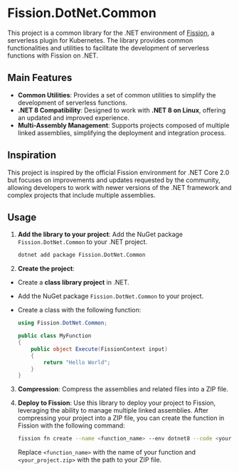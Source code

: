 # Fission.DotNet.Common

This project is a common library for the .NET environment of [Fission](https://fission.io/), a serverless plugin for Kubernetes. The library provides common functionalities and utilities to facilitate the development of serverless functions with Fission on .NET.

## Main Features

- **Common Utilities**: Provides a set of common utilities to simplify the development of serverless functions.
- **.NET 8 Compatibility**: Designed to work with **.NET 8 on Linux**, offering an updated and improved experience.
- **Multi-Assembly Management**: Supports projects composed of multiple linked assemblies, simplifying the deployment and integration process.

## Inspiration

This project is inspired by the official Fission environment for .NET Core 2.0 but focuses on improvements and updates requested by the community, allowing developers to work with newer versions of the .NET framework and complex projects that include multiple assemblies.

## Usage

1. **Add the library to your project**:
   Add the NuGet package `Fission.DotNet.Common` to your .NET project.

   ```bash
   dotnet add package Fission.DotNet.Common

2. **Create the project**:
- Create a **class library project** in .NET.
- Add the NuGet package `Fission.DotNet.Common` to your project.
- Create a class with the following function:

    ```csharp
    using Fission.DotNet.Common;

    public class MyFunction
    {
        public object Execute(FissionContext input)
        {
            return "Hello World";
        }
    }
     ```
3. **Compression**: Compress the assemblies and related files into a ZIP file.

4. **Deploy to Fission**: Use this library to deploy your project to Fission, leveraging the ability to manage multiple linked assemblies. After compressing your project into a ZIP file, you can create the function in Fission with the following command:

    ```bash
    fission fn create --name <function_name> --env dotnet8 --code <your_project.zip> --entrypoint <name_of_assembly_without_extension>:<namespace>:<classname>
    ```
    Replace `<function_name>` with the name of your function and `<your_project.zip>` with the path to your ZIP file.     